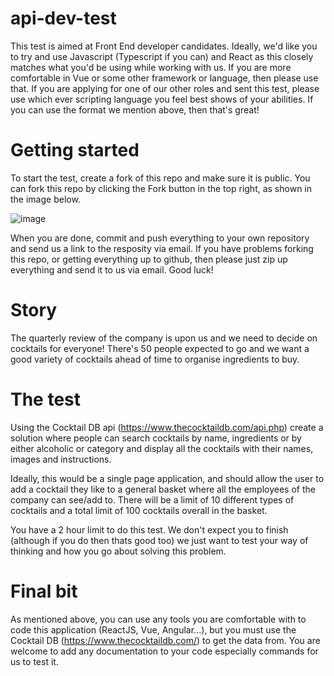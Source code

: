 # api-dev-test
This test is aimed at Front End developer candidates. Ideally, we'd like you to try and use Javascript (Typescript if you can) and React as this closely matches what you'd be using while working with us. If you are more comfortable in Vue or some other framework or language, then please use that. If you are applying for one of our other roles and sent this test, please use which ever scripting language you feel best shows of your abilities. If you can use the format we mention above, then that's great!

# Getting started
To start the test, create a fork of this repo and make sure it is public. You can fork this repo by clicking the Fork button in the top right, as shown in the image below.

![image](https://user-images.githubusercontent.com/11994745/170240550-9770f17d-3726-44da-a0d6-28875817c9f3.png)

When you are done, commit and push everything to your own repository and send us a link to the resposity via email. If you have problems forking this repo, or getting everything up to github, then please just zip up everything and send it to us via email. Good luck!

# Story
The quarterly review of the company is upon us and we need to decide on cocktails for everyone! There's 50 people expected to go and we want a good variety of cocktails ahead of time to organise ingredients to buy. 

# The test
Using the Cocktail DB api (https://www.thecocktaildb.com/api.php) create a solution where people can search cocktails by name, ingredients or by either alcoholic or category and display all the cocktails with their names, images and instructions.

Ideally, this would be a single page application, and should allow the user to add a cocktail they like to a general basket where all the employees of the company can see/add to. There will be a limit of 10 different types of cocktails and a total limit of 100 cocktails overall in the basket.

You have a 2 hour limit to do this test. We don't expect you to finish (although if you do then thats good too) we just want to test your way of thinking and how you go about solving this problem.

# Final bit
As mentioned above, you can use any tools you are comfortable with to code this application (ReactJS, Vue, Angular...), but you must use the Cocktail DB (https://www.thecocktaildb.com/) to get the data from. You are welcome to add any documentation to your code especially commands for us to test it. 
